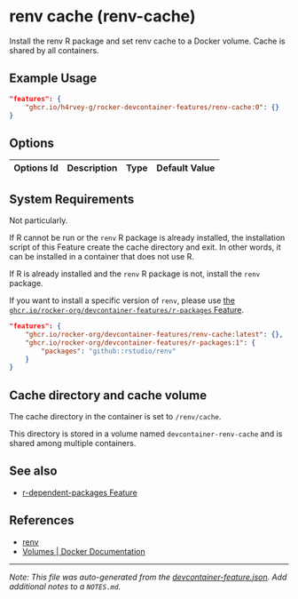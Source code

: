 
# renv cache (renv-cache)

Install the renv R package and set renv cache to a Docker volume. Cache is shared by all containers.

## Example Usage

```json
"features": {
    "ghcr.io/h4rvey-g/rocker-devcontainer-features/renv-cache:0": {}
}
```

## Options

| Options Id | Description | Type | Default Value |
|-----|-----|-----|-----|


<!-- markdownlint-disable MD041 -->

## System Requirements

Not particularly.

If R cannot be run or the `renv` R package is already installed,
the installation script of this Feature create the cache directory and exit.
In other words, it can be installed in a container that does not use R.

If R is already installed and the `renv` R package is not, install the `renv` package.

If you want to install a specific version of `renv`,
please use [the `ghcr.io/rocker-org/devcontainer-features/r-packages` Feature](https://github.com/rocker-org/devcontainer-features/tree/main/src/r-packages).

```json
"features": {
    "ghcr.io/rocker-org/devcontainer-features/renv-cache:latest": {},
    "ghcr.io/rocker-org/devcontainer-features/r-packages:1": {
        "packages": "github::rstudio/renv"
    }
}
```

## Cache directory and cache volume

The cache directory in the container is set to `/renv/cache`.

This directory is stored in a volume named `devcontainer-renv-cache`
and is shared among multiple containers.

## See also

- [r-dependent-packages Feature](../r-dependent-packages/README.md)

## References

- [renv](https://rstudio.github.io/renv/)
- [Volumes | Docker Documentation](https://docs.docker.com/storage/volumes/)


---

_Note: This file was auto-generated from the [devcontainer-feature.json](https://github.com/h4rvey-g/rocker-devcontainer-features/blob/main/src/renv-cache/devcontainer-feature.json).  Add additional notes to a `NOTES.md`._
